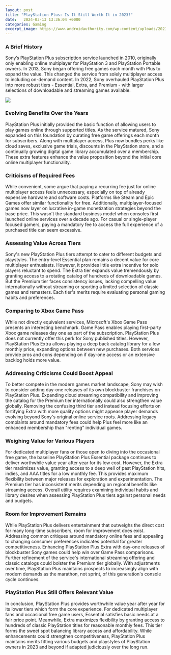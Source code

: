 ```yaml
---
layout: post
title: "PlayStation Plus: Is It Still Worth It in 2023?"
date:   2024-03-13 13:36:04 +0000
categories: Gaming
excerpt_image: https://www.androidauthority.com/wp-content/uploads/2021/02/PlayStation-Plus-pricing-1340x754.jpg
---
```


### A Brief History  
Sony’s PlayStation Plus subscription service launched in 2010, originally only enabling online multiplayer for PlayStation 3 and PlayStation Portable owners. In 2013, Sony began offering free games each month with Plus to expand the value. This changed the service from solely multiplayer access to including on-demand content. In 2022, Sony overhauled PlayStation Plus into more robust tiers - Essential, Extra, and Premium - with larger selections of downloadable and streaming games available.

![](https://www.androidauthority.com/wp-content/uploads/2021/02/PlayStation-Plus-pricing-1340x754.jpg)
### Evolving Benefits Over the Years
PlayStation Plus initially provided the basic function of allowing users to play games online through supported titles. As the service matured, Sony expanded on this foundation by curating free game offerings each month for subscribers. Along with multiplayer access, Plus now bundles perks like cloud saves, exclusive game trials, discounts in the PlayStation store, and a continually growing digital game library accumulated over a membership. These extra features enhance the value proposition beyond the initial core online multiplayer functionality.
### Criticisms of Required Fees 
While convenient, some argue that paying a recurring fee just for online multiplayer access feels unnecessary, especially on top of already expensive hardware and software costs. Platforms like Steam and Epic Games offer similar functionality for free. Additionally, multiplayer-focused games now layer on lucrative in-game monetization strategies beyond the base price. This wasn't the standard business model when consoles first launched online services over a decade ago. For casual or single-player focused gamers, paying a mandatory fee to access the full experience of a purchased title can seem excessive.
### Assessing Value Across Tiers
Sony's new PlayStation Plus tiers attempt to cater to different budgets and playstyles. The entry-level Essential plan remains a decent value for core multiplayer enthusiasts. However, it provides little extra incentive for solo players reluctant to spend. The Extra tier expands value tremendously by granting access to a rotating catalog of hundreds of downloadable games. But the Premium tier faces consistency issues, lacking compelling value internationally without streaming or sporting a limited selection of classic games and remasters. Each tier's merits require evaluating personal gaming habits and preferences.
### Comparing to Xbox Game Pass
While not directly equivalent services, Microsoft's Xbox Game Pass presents an interesting benchmark. Game Pass enables playing first-party Xbox game releases day one as part of the subscription. PlayStation Plus does not currently offer this perk for Sony published titles. However, PlayStation Plus Extra allows playing a deep back catalog library for a low monthly price, expanding options between new purchases. Both services provide pros and cons depending on if day-one access or an extensive backlog holds more value.
### Addressing Criticisms Could Boost Appeal
To better compete in the modern games market landscape, Sony may wish to consider adding day-one releases of its own blockbuster franchises on PlayStation Plus. Expanding cloud streaming compatibility and improving the catalog for the Premium tier internationally could also strengthen value globally. Removing the confusing third tier and instead focusing efforts on fortifying Extra with more quality options might appease player demands evolving beyond Sony's original online service roots. Addressing legacy complaints around mandatory fees could help Plus feel more like an enhanced membership than "renting" individual games. 
### Weighing Value for Various Players
For dedicated multiplayer fans or those open to diving into the occasional free game, the baseline PlayStation Plus Essential package continues to deliver worthwhile value year after year for its low cost. However, the Extra tier maximizes value, granting access to a deep well of past PlayStation hits, indies, and AAA titles for a low monthly fee. This provides maximum flexibility between major releases for exploration and experimentation. The Premium tier has inconsistent merits depending on regional benefits like streaming access. Overall utility requires examining individual habits and library desires when assessing PlayStation Plus tiers against personal needs and budgets.
### Room for Improvement Remains
While PlayStation Plus delivers entertainment that outweighs the direct cost for many long-time subscribers, room for improvement does exist. Addressing common critiques around mandatory online fees and appealing to changing consumer preferences indicates potential for greater competitiveness. Enhancing PlayStation Plus Extra with day-one releases of blockbuster Sony games could help win over Game Pass comparisons. Further refinement of the service's international streaming offering and classic catalogs could bolster the Premium tier globally. With adjustments over time, PlayStation Plus maintains prospects to increasingly align with modern demands as the marathon, not sprint, of this generation's console cycle continues.
### PlayStation Plus Still Offers Relevant Value 
In conclusion, PlayStation Plus provides worthwhile value year after year for its lower tiers which form the core experience. For dedicated multiplayer fans and occasional free game users, Essential satisfies basic needs at a fair price point. Meanwhile, Extra maximizes flexibility by granting access to hundreds of classic PlayStation titles for reasonable monthly fees. This tier forms the sweet spot balancing library access and affordability. While enhancements could strengthen competitiveness, PlayStation Plus maintains merits fitting various budgets and playstyles of PlayStation owners in 2023 and beyond if adapted judiciously over the long run.
